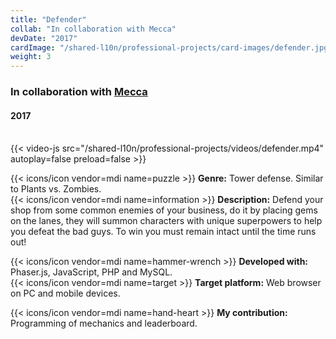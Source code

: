 ```yaml
---
title: "Defender"
collab: "In collaboration with Mecca"
devDate: "2017"
cardImage: "/shared-l10n/professional-projects/card-images/defender.jpg"
weight: 3
---
```


### In collaboration with [Mecca](https://meccanimation.com/)
#### 2017
\
{{< video-js src="/shared-l10n/professional-projects/videos/defender.mp4" autoplay=false preload=false >}}

{{< icons/icon vendor=mdi name=puzzle >}} **Genre:** Tower defense. Similar to Plants vs. Zombies.\
{{< icons/icon vendor=mdi name=information >}} **Description:**
Defend your shop from some common enemies of your business, do it by placing gems on the lanes, they will summon characters with unique superpowers to help you defeat the bad guys.
To win you must remain intact until the time runs out!

{{< icons/icon vendor=mdi name=hammer-wrench >}} **Developed with:** Phaser.js, JavaScript, PHP and MySQL.\
{{< icons/icon vendor=mdi name=target >}} **Target platform:** Web browser on PC and mobile devices.

{{< icons/icon vendor=mdi name=hand-heart >}} **My contribution:** Programming of mechanics and leaderboard.
